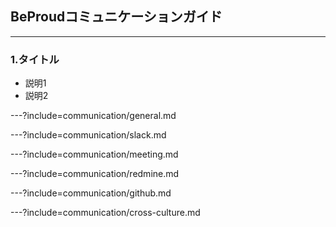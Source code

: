## BeProudコミュニケーションガイド

---

### 1.タイトル

* 説明1
* 説明2

---?include=communication/general.md

---?include=communication/slack.md

---?include=communication/meeting.md

---?include=communication/redmine.md

---?include=communication/github.md

---?include=communication/cross-culture.md
